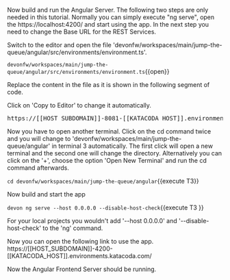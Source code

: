 Now build and run the Angular Server.
The following two steps are only needed in this tutorial. Normally you can simply execute &#34;ng serve&#34;, open the https://localhost:4200/ and start using the app.
In the next step you need to change the Base URL for the REST Services. 


Switch to the editor and open the file 'devonfw/workspaces/main/jump-the-queue/angular/src/environments/environment.ts'.

`devonfw/workspaces/main/jump-the-queue/angular/src/environments/environment.ts`{{open}}




Replace the content in the file as it is shown in the following segment of code.


Click on 'Copy to Editor' to change it automatically.

<pre class="file" data-filename="devonfw/workspaces/main/jump-the-queue/angular/src/environments/environment.ts" data-target="insert" data-marker="http://localhost:8081/jumpthequeue/services/rest">
https://[[HOST_SUBDOMAIN]]-8081-[[KATACODA_HOST]].environments.katacoda.com/jumpthequeue/services/rest</pre>



Now you have to open another terminal. Click on the cd command twice and you will change to &#39;devonfw/workspaces/main/jump-the-queue/angular&#39; in terminal 3 automatically. The first click will open a new terminal and the second one will change the directory. Alternatively you can click on the &#39;+&#39;, choose the option &#39;Open New Terminal&#39; and run the cd command afterwards. 


`cd devonfw/workspaces/main/jump-the-queue/angular`{{execute T3}}


Now build and start the app
 

`devon ng serve --host 0.0.0.0 --disable-host-check`{{execute T3 }}

For your local projects you wouldn't add '--host 0.0.0.0' and '--disable-host-check' to the 'ng' command.


Now you can open the following link to use the app. 
https://[[HOST_SUBDOMAIN]]-4200-[[KATACODA_HOST]].environments.katacoda.com/
 

Now the Angular Frontend Server should be running.

